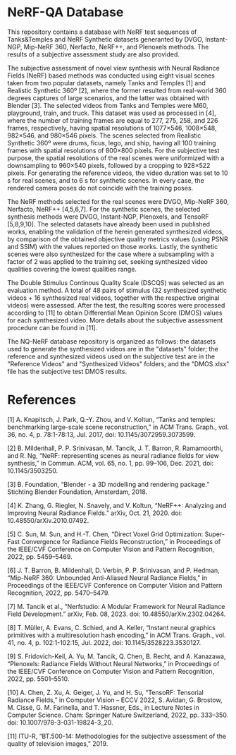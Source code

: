 # NeRF-QA Database

This repository contains a database with NeRF test sequences of Tanks&Temples and NeRF Synthetic datasets generanted by DVGO, Instant-NGP, Mip-NeRF 360, Nerfacto, NeRF++, and Plenoxels methods. The results of a subjective assessment study are also provided.

The subjective assessment of novel view synthesis with Neural Radiance Fields (NeRF) based methods was conducted using eight visual scenes taken from two popular datasets, namely Tanks and Temples [1] and Realistic Synthetic 360º [2], where the former resulted from real-world 360 degrees captures of large scenarios, and the latter was obtained with Blender [3]. The selected videos from Tanks and Temples were M60, playground, train, and truck. This dataset was used as processed in [4], where the number of training frames are equal to 277, 275, 258, and 226 frames, respectively, having spatial resolutions of 1077×546, 1008×548, 982×546, and 980×546 pixels. The scenes selected from Realistic Synthetic 360º were drums, ficus, lego, and ship, having all 100 training frames with spatial resolutions of 800×800 pixels. For the subjective test purpose, the spatial resolutions of the real scenes were uniformized with a downsampling to 960×540 pixels, followed by a cropping to 928×522 pixels. For generating the reference videos, the video duration was set to 10 s for real scenes, and to 6 s for synthetic scenes. In every case, the rendered camera poses do not coincide with the training poses. 

The NeRF methods selected for the real scenes were DVGO, Mip-NeRF 360, Nerfacto, NeRF++ [4,5,6,7]. For the synthetic scenes, the selected synthesis methods were DVGO, Instant-NGP, Plenoxels, and TensoRF [5,8,9,10]. The selected datasets have already been used in published works, enabling the validation of the herein generated synthesized videos, by comparison of the obtained objective quality metrics values (using PSNR and SSIM) with the values reported on those works. Lastly, the synthetic scenes were also synthesized for the case where a subsampling with a factor of 2 was applied to the training set, seeking synthesized video qualities covering the lowest qualities range.

The Double Stimulus Continous Quality Scale (DSCQS) was selected as an evaluation method. A total of 48 pairs of stimulus (32 synthesized synthetic videos + 16 synthesized real videos, together with the respective original videos) were assessed. After the test, the resulting scores were processed according to [11] to obtain Differential Mean Opinion Score (DMOS) values for each synthesized video. More details about the subjective assessment procedure can be found in [11].

The NQ-NeRF database repository is organized as follows: the datasets used to generate the synthesized videos are in the "datasets" folder; the reference and synthesized videos used on the subjective test are in the "Reference Videos" and "Synthesized Videos" folders; and the "DMOS.xlsx" file has the subjective test DMOS results.

# References

[1] A. Knapitsch, J. Park, Q.-Y. Zhou, and V. Koltun, “Tanks and temples: benchmarking large-scale scene reconstruction,” in ACM Trans. Graph., vol. 36, no. 4, p. 78:1-78:13, Jul. 2017, doi: 10.1145/3072959.3073599.

[2] B. Mildenhall, P. P. Srinivasan, M. Tancik, J. T. Barron, R. Ramamoorthi, and R. Ng, “NeRF: representing scenes as neural radiance fields for view synthesis,” in Commun. ACM, vol. 65, no. 1, pp. 99–106, Dec. 2021, doi: 10.1145/3503250.

[3] B. Foundation, “Blender - a 3D modelling and rendering package.” Stichting Blender Foundation, Amsterdam, 2018.

[4] K. Zhang, G. Riegler, N. Snavely, and V. Koltun, “NeRF++: Analyzing and Improving Neural Radiance Fields.” arXiv, Oct. 21, 2020. doi: 10.48550/arXiv.2010.07492.

[5] C. Sun, M. Sun, and H.-T. Chen, “Direct Voxel Grid Optimization: Super-Fast Convergence for Radiance Fields Reconstruction,” in Proceedings of the IEEE/CVF Conference on Computer Vision and Pattern Recognition, 2022, pp. 5459–5469.

[6] J. T. Barron, B. Mildenhall, D. Verbin, P. P. Srinivasan, and P. Hedman, “Mip-NeRF 360: Unbounded Anti-Aliased Neural Radiance Fields,” in Proceedings of the IEEE/CVF Conference on Computer Vision and Pattern Recognition, 2022, pp. 5470–5479.

[7] M. Tancik et al., “Nerfstudio: A Modular Framework for Neural Radiance Field Development.” arXiv, Feb. 08, 2023. doi: 10.48550/arXiv.2302.04264.

[8] T. Müller, A. Evans, C. Schied, and A. Keller, “Instant neural graphics primitives with a multiresolution hash encoding,” in ACM Trans. Graph., vol. 41, no. 4, p. 102:1-102:15, Jul. 2022, doi: 10.1145/3528223.3530127.

[9] S. Fridovich-Keil, A. Yu, M. Tancik, Q. Chen, B. Recht, and A. Kanazawa, “Plenoxels: Radiance Fields Without Neural Networks,” in Proceedings of the IEEE/CVF Conference on Computer Vision and Pattern Recognition, 2022, pp. 5501–5510.

[10] A. Chen, Z. Xu, A. Geiger, J. Yu, and H. Su, “TensoRF: Tensorial Radiance Fields,” in Computer Vision – ECCV 2022, S. Avidan, G. Brostow, M. Cissé, G. M. Farinella, and T. Hassner, Eds., in Lecture Notes in Computer Science. Cham: Springer Nature Switzerland, 2022, pp. 333–350. doi: 10.1007/978-3-031-19824-3_20.

[11] ITU-R, “BT.500-14: Methodologies for the subjective assessment of the quality of television images,” 2019.